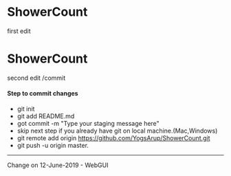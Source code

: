 # ShowerCount
first edit

# ShowerCount
second edit /commit

#### Step to commit changes

- git init
- git add README.md
- got commit -m "Type your staging message here"
- skip next step if you already have git on local machine.(Mac,Windows) 
- git remote add origin https://github.com/YogsArup/ShowerCount.git
- git push -u origin master.
---
Change on 12-June-2019 - WebGUI

